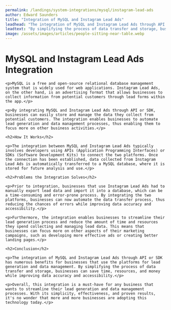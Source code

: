 ```yaml
---
permalink: /landings/system-integrations/mysql/instagram-lead-ads
author: Edward Saunders
title: "Integration of MySQL and Instagram Lead Ads"
leadhead: "The integration of MySQL and Instagram Lead Ads through API or SDK has numerous benefits for businesses that use the platforms for lead generation and data management"
leadtext: "By simplifying the process of data transfer and storage, businesses can save time, resources, and money while improving data accuracy and accessibility."
image: /assets/images/articles/people-sitting-near-table.webp
---
```

<div class="arttext">
	<h1>MySQL and Instagram Lead Ads Integration</h1>

	<p>MySQL is a free and open-source relational database management system that is widely used for web applications. Instagram Lead Ads, on the other hand, is an advertising format that allows businesses to collect information from potential customers through lead forms within the app.</p>

	<p>By integrating MySQL and Instagram Lead Ads through API or SDK, businesses can easily store and manage the data they collect from potential customers. The integration enables businesses to automate lead generation and data management processes, thus enabling them to focus more on other business activities.</p>

	<h2>How It Works</h2>

	<p>The integration between MySQL and Instagram Lead Ads typically involves developers using APIs (Application Programming Interfaces) or SDKs (Software Development Kits) to connect the two platforms. Once the connection has been established, data collected from Instagram Lead Ads is automatically transferred to a MySQL database, where it is stored for future analysis and use.</p>

	<h2>Problems the Integration Solves</h2>

	<p>Prior to integration, businesses that use Instagram Lead Ads had to manually export lead data and import it into a database, which can be a time-consuming and error-prone process. By integrating the two platforms, businesses can now automate the data transfer process, thus reducing the chances of errors while improving data accuracy and accessibility.</p>

	<p>Furthermore, the integration enables businesses to streamline their lead generation process and reduce the amount of time and resources they spend collecting and managing lead data. This means that businesses can focus more on other aspects of their marketing campaigns, such as developing more effective ads or creating better landing pages.</p>

	<h2>Conclusion</h2>

	<p>The integration of MySQL and Instagram Lead Ads through API or SDK has numerous benefits for businesses that use the platforms for lead generation and data management. By simplifying the process of data transfer and storage, businesses can save time, resources, and money while improving data accuracy and accessibility.</p>

	<p>Overall, this integration is a must-have for any business that wants to streamline their lead generation and data management processes. With its simplicity, effectiveness, and proven results, it's no wonder that more and more businesses are adopting this technology today.</p>

</div>